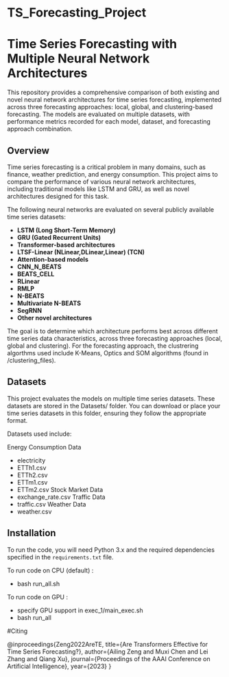 # TS_Forecasting_Project

# Time Series Forecasting with Multiple Neural Network Architectures

This repository provides a comprehensive comparison of both existing and novel neural network architectures for time series forecasting, implemented across three forecasting approaches: local, global, and clustering-based forecasting. The models are evaluated on multiple datasets, with performance metrics recorded for each model, dataset, and forecasting approach combination.

## Overview

Time series forecasting is a critical problem in many domains, such as finance, weather prediction, and energy consumption. This project aims to compare the performance of various neural network architectures, including traditional models like LSTM and GRU, as well as novel architectures designed for this task.

The following neural networks are evaluated on several publicly available time series datasets:

- **LSTM (Long Short-Term Memory)**
- **GRU (Gated Recurrent Units)**
- **Transformer-based architectures**
- **LTSF-Linear (NLinear,DLinear,Linear) (TCN)**
- **Attention-based models**
- **CNN_N_BEATS**
- **BEATS_CELL**
- **RLinear**
- **RMLP**
- **N-BEATS**
- **Multivariate N-BEATS**
- **SegRNN**
- **Other novel architectures**

The goal is to determine which architecture performs best across different time series data characteristics, across three forecasting approaches (local, global and clustering). For the forecasting approach, the clustrering algorthms used include K-Means, Optics and SOM algorithms (found in /clustering_files). 

## Datasets 

This project evaluates the models on multiple time series datasets. These datasets are stored in the Datasets/ folder. You can download or place your time series datasets in this folder, ensuring they follow the appropriate format.

Datasets used include:

Energy Consumption Data
- electricity
- ETTh1.csv
- ETTh2.csv
- ETTm1.csv
- ETTm2.csv
Stock Market Data
- exchange_rate.csv
Traffic Data
- traffic.csv
Weather Data
- weather.csv


## Installation

To run the code, you will need Python 3.x and the required dependencies specified in the `requirements.txt` file.

To run code on CPU (default) : 
- bash run_all.sh

To run code on GPU : 
- specify GPU support in exec_1/main_exec.sh
- bash run_all 

 #Citing 
 
 @inproceedings{Zeng2022AreTE,
  title={Are Transformers Effective for Time Series Forecasting?},
  author={Ailing Zeng and Muxi Chen and Lei Zhang and Qiang Xu},
  journal={Proceedings of the AAAI Conference on Artificial Intelligence},
  year={2023}
}
